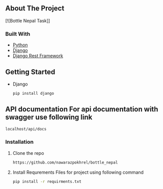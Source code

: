 <!-- ABOUT THE PROJECT -->
## About The Project

[![Bottle Nepal Task]]



### Built With

* [Python](https://www.python.org/)
* [Django](https://docs.djangoproject.com/en/3.2/)
* [Django Rest Framework](https://www.django-rest-framework.org/)



<!-- GETTING STARTED -->
## Getting Started
* Django
  ```sh
  pip install django
  ```

## API documentation For api documentation with swagger use following link
  ```sh
  localhost/api/docs
  ```



### Installation

1. Clone the repo
   ```sh
   https://github.com/nawarazpokhrel/bottle_nepal
2. Install Requrements Files for project using following command
   ```sh
   pip install -r requirments.txt
   ```




